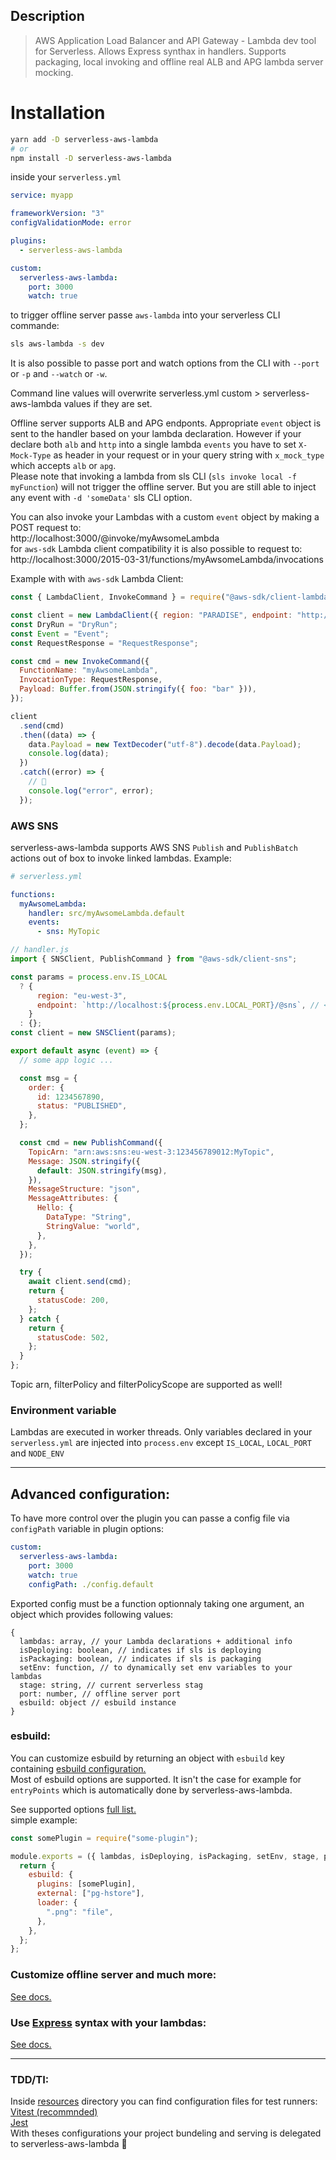## Description

> AWS Application Load Balancer and API Gateway - Lambda dev tool for Serverless. Allows Express synthax in handlers. Supports packaging, local invoking and offline real ALB and APG lambda server mocking.

# Installation

```bash
yarn add -D serverless-aws-lambda
# or
npm install -D serverless-aws-lambda
```

inside your `serverless.yml`

```yaml
service: myapp

frameworkVersion: "3"
configValidationMode: error

plugins:
  - serverless-aws-lambda

custom:
  serverless-aws-lambda:
    port: 3000
    watch: true
```

to trigger offline server passe `aws-lambda` into your serverless CLI commande:

```bash
sls aws-lambda -s dev
```

It is also possible to passe port and watch options from the CLI with `--port` or `-p` and `--watch` or `-w`.

Command line values will overwrite serverless.yml custom > serverless-aws-lambda values if they are set.

Offline server supports ALB and APG endponts. Appropriate `event` object is sent to the handler based on your lambda declaration. However if your declare both `alb` and `http` into a single lambda `events` you have to set `X-Mock-Type` as header in your request or in your query string with `x_mock_type` which accepts `alb` or `apg`.  
Please note that invoking a lambda from sls CLI (`sls invoke local -f myFunction`) will not trigger the offline server. But you are still able to inject any event with `-d 'someData'` sls CLI option.

You can also invoke your Lambdas with a custom `event` object by making a POST request to:  
http://localhost:3000/@invoke/myAwsomeLambda  
for `aws-sdk` Lambda client compatibility it is also possible to request to:  
http://localhost:3000/2015-03-31/functions/myAwsomeLambda/invocations

Example with with `aws-sdk` Lambda Client:

```js
const { LambdaClient, InvokeCommand } = require("@aws-sdk/client-lambda");

const client = new LambdaClient({ region: "PARADISE", endpoint: "http://localhost:3000" });
const DryRun = "DryRun";
const Event = "Event";
const RequestResponse = "RequestResponse";

const cmd = new InvokeCommand({
  FunctionName: "myAwsomeLambda",
  InvocationType: RequestResponse,
  Payload: Buffer.from(JSON.stringify({ foo: "bar" })),
});

client
  .send(cmd)
  .then((data) => {
    data.Payload = new TextDecoder("utf-8").decode(data.Payload);
    console.log(data);
  })
  .catch((error) => {
    // 🥲
    console.log("error", error);
  });
```

### AWS SNS

serverless-aws-lambda supports AWS SNS `Publish` and `PublishBatch` actions out of box to invoke linked lambdas.
Example:

```yaml
# serverless.yml

functions:
  myAwsomeLambda:
    handler: src/myAwsomeLambda.default
    events:
      - sns: MyTopic
```

```js
// handler.js
import { SNSClient, PublishCommand } from "@aws-sdk/client-sns";

const params = process.env.IS_LOCAL
  ? {
      region: "eu-west-3",
      endpoint: `http://localhost:${process.env.LOCAL_PORT}/@sns`, // <- important
    }
  : {};
const client = new SNSClient(params);

export default async (event) => {
  // some app logic ...

  const msg = {
    order: {
      id: 1234567890,
      status: "PUBLISHED",
    },
  };

  const cmd = new PublishCommand({
    TopicArn: "arn:aws:sns:eu-west-3:123456789012:MyTopic",
    Message: JSON.stringify({
      default: JSON.stringify(msg),
    }),
    MessageStructure: "json",
    MessageAttributes: {
      Hello: {
        DataType: "String",
        StringValue: "world",
      },
    },
  });

  try {
    await client.send(cmd);
    return {
      statusCode: 200,
    };
  } catch {
    return {
      statusCode: 502,
    };
  }
};
```

Topic arn, filterPolicy and filterPolicyScope are supported as well!

### Environment variable

Lambdas are executed in worker threads. Only variables declared in your `serverless.yml` are injected into `process.env` except `IS_LOCAL`, `LOCAL_PORT` and `NODE_ENV`

---

## Advanced configuration:

To have more control over the plugin you can passe a config file via `configPath` variable in plugin options:

```yaml
custom:
  serverless-aws-lambda:
    port: 3000
    watch: true
    configPath: ./config.default
```

Exported config must be a function optionnaly taking one argument, an object which provides following values:

```jaavscript
{
  lambdas: array, // your Lambda declarations + additional info
  isDeploying: boolean, // indicates if sls is deploying
  isPackaging: boolean, // indicates if sls is packaging
  setEnv: function, // to dynamically set env variables to your lambdas
  stage: string, // current serverless stag
  port: number, // offline server port
  esbuild: object // esbuild instance
}
```

### esbuild:

You can customize esbuild by returning an object with `esbuild` key containing [esbuild configuration.](https://esbuild.github.io)  
Most of esbuild options are supported. It isn't the case for example for `entryPoints` which is automatically done by serverless-aws-lambda.

See supported options [full list.](resources/esbuild.md)  
simple example:

```js
const somePlugin = require("some-plugin");

module.exports = ({ lambdas, isDeploying, isPackaging, setEnv, stage, port, esbuild }) => {
  return {
    esbuild: {
      plugins: [somePlugin],
      external: ["pg-hstore"],
      loader: {
        ".png": "file",
      },
    },
  };
};
```

### Customize offline server and much more:

[See docs.](resources/offline.md)

### Use [Express](https://expressjs.com) syntax with your lambdas:

[See docs.](resources/express.md)

---

### TDD/TI:

Inside [resources](resources) directory you can find configuration files for test runners:  
[Vitest (recommnded)](resources/vitest.mjs)  
[Jest](resources/jest.mjs)  
With theses configurations your project bundeling and serving is delegated to serverless-aws-lambda 🎉
